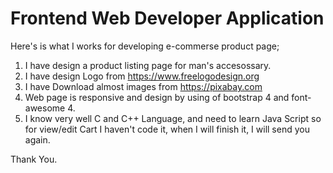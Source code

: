 # Frontend Web Developer Application

Here's is what I works for developing e-commerse product page;

1. I have design a product listing page for man's accesossary.
2. I have design Logo from https://www.freelogodesign.org
3. I have Download almost images from https://pixabay.com
4. Web page is responsive and design by using of bootstrap 4 and font-awesome 4.
5. I know very well C and C++ Language, and need to learn Java Script so for view/edit Cart I haven't code it, when I will finish it, I will send you again.


Thank You.
